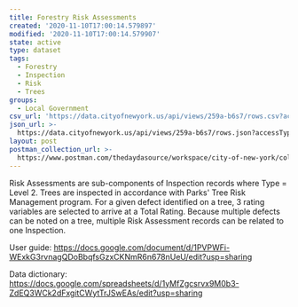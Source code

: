 ```yaml
---
title: Forestry Risk Assessments
created: '2020-11-10T17:00:14.579897'
modified: '2020-11-10T17:00:14.579907'
state: active
type: dataset
tags:
  - Forestry
  - Inspection
  - Risk
  - Trees
groups:
  - Local Government
csv_url: 'https://data.cityofnewyork.us/api/views/259a-b6s7/rows.csv?accessType=DOWNLOAD'
json_url: >-
  https://data.cityofnewyork.us/api/views/259a-b6s7/rows.json?accessType=DOWNLOAD
layout: post
postman_collection_url: >-
  https://www.postman.com/thedaydasource/workspace/city-of-new-york/collection/15909983-3a5ddee8-1a56-49ae-baaf-3b0251fef585
---
```

Risk Assessments are sub-components of Inspection records where Type = Level 2. Trees are inspected in accordance with Parks' Tree Risk Management program. For a given defect identified on a tree, 3 rating variables are selected to arrive at a Total Rating. Because multiple defects can be noted on a tree, multiple Risk Assessment records can be related to one Inspection.

User guide: https://docs.google.com/document/d/1PVPWFi-WExkG3rvnagQDoBbqfsGzxCKNmR6n678nUeU/edit?usp=sharing

Data dictionary: https://docs.google.com/spreadsheets/d/1yMfZgcsrvx9M0b3-ZdEQ3WCk2dFxgitCWytTrJSwEAs/edit?usp=sharing
